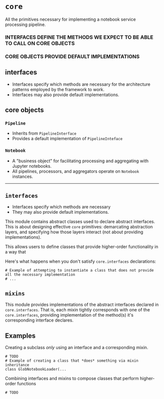 # `core`

All the primitives necessary for implementing a notebook service processing pipeline.

### INTERFACES DEFINE THE METHODS WE EXPECT TO BE ABLE TO CALL ON CORE OBJECTS

### CORE OBJECTS PROVIDE DEFAULT IMPLEMENTATIONS

## interfaces

- Interfaces specify which methods are necessary for the architecture patterns employed by the framework to work.
- Interfaces may also provide default implementations.

## core objects

### `Pipeline`

- Inherits from `PipelineInterface`
- Provides a default implementation of `PipelineInteface`

### `Notebook`

- A "business object" for facilitating processing and aggregating with Jupyter notebooks.
- All pipelines, processors, and aggregators operate on `Notebook` instances.

---

## `interfaces`

- Interfaces specify which methods are necessary
- They may also provide default implementations.

This module contains abstract classes used to declare abstract interfaces. 
This is about designing effective `core` primitives: demarcating abstraction layers, 
and specifying how those layers interact (not about providing implementations).

This allows users to define classes that provide higher-order functionality in a way
that  

Here's what happens when you don't satisfy `core.interfaces` declarations: 

```$xslt
# Example of attempting to instantiate a class that does not provide all the necessary implementation
# ...
```

## `mixins`

This module provides implementations of the abstract interfaces declared in `core.interfaces`. That is, each mixin
tightly corresponds with one of the `core.interfaces`, providing implementation of the method(s) it's corresponding 
interface declares.

## Examples

Creating a subclass *only* using an interface and a corresponding mixin.

```$xslt
# TODO
# Example of creating a class that *does* something via mixin inheritance
class GlobNotebookLoader(...
```

Combining interfaces and mixins to compose classes that perform higher-order functions

```$xslt
# TODO
```

